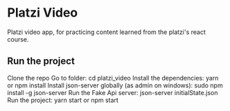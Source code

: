 # Platzi Video

Platzi video app, for practicing content learned from the platzi's react course.

## Run the project
Clone the repo
Go to folder: cd platzi_video
Install the dependencies: yarn or npm install
Install json-server globally (as admin on windows): sudo npm install -g json-server
Run the Fake Api server: json-server initialState.json
Run the project: yarn start or npm start